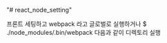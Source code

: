 "# react_node_setting"




프론트 세팅하고 webpack 라고 글로벌로 실행하거나
$ ./node_modules/.bin/webpack 다음과 같이 디렉토리 실행

